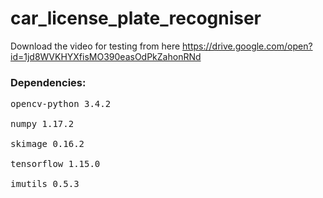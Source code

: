 # car_license_plate_recogniser

Download the video for testing from here https://drive.google.com/open?id=1jd8WVKHYXfisMO390easOdPkZahonRNd

### Dependencies:
<pre>
opencv-python 3.4.2<br>
numpy 1.17.2<br>
skimage 0.16.2<br>
tensorflow 1.15.0<br>
imutils 0.5.3</pre>
